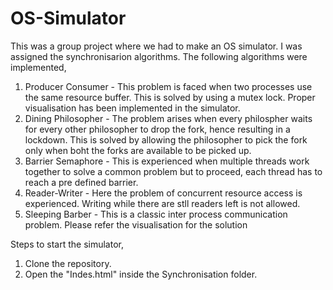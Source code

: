 # OS-Simulator
This was a group project where we had to make an OS simulator. I was assigned the synchronisarion algorithms. The following algorithms were implemented,
1. Producer Consumer - This problem is faced when two processes use the same resource buffer. This is solved by using a mutex lock. Proper visualisation has been implemented in the simulator.
2. Dining Philosopher - The problem arises when every philospher waits for every other philosopher to drop the fork, hence resulting in a lockdown. This is solved by allowing the philosopher to pick the fork only when boht the forks are available to be picked up.
3. Barrier Semaphore - This is experienced when multiple threads work together to solve a common problem but to proceed, each thread has to reach a pre defined barrier.
4. Reader-Writer - Here the problem of concurrent resource access is experienced. Writing while there are stll readers left is not allowed. 
5. Sleeping Barber - This is a classic inter process communication problem. Please refer the visualisation for the solution

Steps to start the simulator,
1. Clone the repository.
2. Open the "Indes.html" inside the Synchronisation folder.
